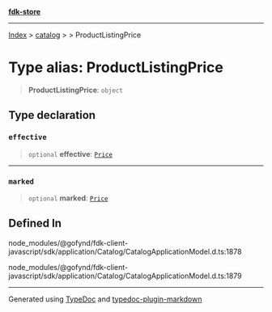[**fdk-store**](../../../README.md)
***

[Index](../../../API.md) > [catalog](../../README.md) > [<internal>](../README.md) > ProductListingPrice

# Type alias: ProductListingPrice

> **ProductListingPrice**: `object`

## Type declaration

### `effective`

> `optional` **effective**: [`Price`](type-alias.Price.md)

***

### `marked`

> `optional` **marked**: [`Price`](type-alias.Price.md)

## Defined In

node\_modules/@gofynd/fdk-client-javascript/sdk/application/Catalog/CatalogApplicationModel.d.ts:1878

node\_modules/@gofynd/fdk-client-javascript/sdk/application/Catalog/CatalogApplicationModel.d.ts:1879

***
Generated using [TypeDoc](https://typedoc.org/) and [typedoc-plugin-markdown](https://www.npmjs.com/package/typedoc-plugin-markdown)

